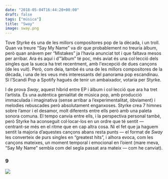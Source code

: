 ```yaml
---
date: "2018-05-04T16:44:20+00:00"
draft: false
tags: ["música"]
title: "Sway"
image: sway.png
---
```

<!-- more -->
Tove Styrke és una de les millors compositores pop de la dècada, i un troll. Quan va treure “Say My Name” va dir que probablement no treuria àlbum, però quan anàvem per “Mistakes” ja l’havia anunciat tot i que faltava mesos per arribar. Ara és aquí i d’”àlbum” té poc, més aviat és una col·lecció dels singles que la sueca ha tret recentment, amb l'excepció de dues cançons (de les vuit). Però, com deia, també és una de les millors compositores de la dècada, i una de les veus més interessants del panorama pop escandinau. Si l’Scandi Pop a Spotify hagués de tenir un ambaixador, votaria per Styrke.

I de prova *Sway*, aquest híbrid entre EP i àlbum i col·lecció que ara ha tret l’artista. És una autèntica genialitat de música pop, amb producció immaculada i imaginativa (sense arribar a l’experimentalitat, òbviament) i melodies rebuscades però absolutament enganxoses. Styrke crea 7 himnes sobre l’amor i el desamor, molt diferents entre ells però amb una paleta sonora comuna. El tempo canvia entre ells, i la perspectiva personal també, però Styrke ha aconseguit col·locar-los en un ordre que té sentit — centrant-se més en el ritme que en cap altra cosa. Ni el fet que ja haguem sentit la majoria d’aquestes cançons abans resta punts — el format de *Sway* les converteix de purs singles en “greatest hits”, i alhora evoca, com les cançons mateixes, un moment temporal i emocional en l’oient (mare meva, “Say My Name” sembla com del segla passat ara mateix — com he canviat).

### 9

<img id="splashFade" src="http://i.imgur.com/8zAidXz.png">